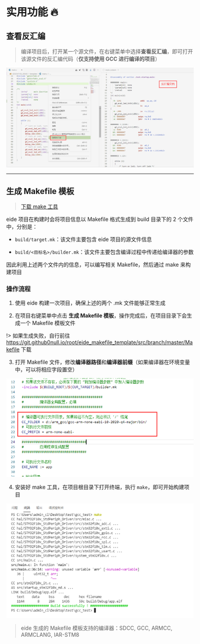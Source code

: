 # 实用功能 🔥

## 查看反汇编

> 编译项目后，打开某一个源文件，在右键菜单中选择**查看反汇编**，即可打开该源文件的反汇编代码（**仅支持使用 GCC 进行编译的项目**）

![](../img/show_dasm.png)

***

## 生成 Makefile 模板

> [下载 make 工具](https://cloud.github0null.io/s/R4SY?path=%2F%E5%85%B6%E4%BB%96%E5%B7%A5%E5%85%B7)

eide 项目在构建时会将项目信息以 Makefile 格式生成到 build 目录下的 2 个文件中，分别是：

  - `build/target.mk`：该文件主要包含 eide 项目的源文件信息
  
  - `build/<目标名>/builder.mk`：该文件主要包含编译过程中传递给编译器的参数

因此利用上述两个文件内的信息，可以编写相关 Makefile，然后通过 make 来构建项目

### 操作流程

1. 使用 eide 构建一次项目，确保上述的两个 .mk 文件能够正常生成

2. 在项目右键菜单中点击 **生成 Makefile 模板**，操作完成后，在项目目录下会生成一个 Makefile 模板文件

  !> 如果生成失败，自行前往 https://git.github0null.io/root/eide_makefile_template/src/branch/master/Makefile 下载

3. 打开 Makefile 文件，修改**编译器路径**和**编译器前缀**（如果编译器在环境变量中，可以将相应字段置空）

  ![makfile](../img/makefile_cc_conf.png)

4. 安装好 make 工具，在项目根目录下打开终端，执行 `make`，即可开始构建项目

  ![make build](../img/make_build.png)


> eide 生成的 Makefile 模板支持的编译器：SDCC, GCC, ARMCC, ARMCLANG, IAR-STM8

